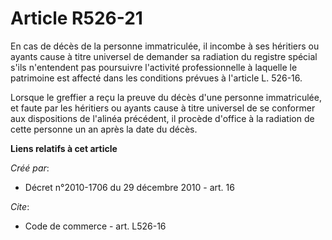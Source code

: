 # Article R526-21

En cas de décès de la personne immatriculée, il incombe à ses héritiers ou ayants cause à titre universel de demander sa
radiation du registre spécial s'ils n'entendent pas poursuivre l'activité professionnelle à laquelle le patrimoine est
affecté dans les conditions prévues à l'article L. 526-16. 

Lorsque le greffier a reçu la preuve du décès d'une personne immatriculée, et faute par les héritiers ou ayants cause à titre
universel de se conformer aux dispositions de l'alinéa précédent, il procède d'office à la radiation de cette personne un an
après la date du décès.

**Liens relatifs à cet article**

_Créé par_:

  - Décret n°2010-1706 du 29 décembre 2010 - art. 16

_Cite_:

  - Code de commerce - art. L526-16
